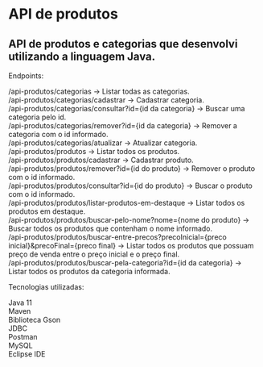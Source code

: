 # API de produtos

## API de produtos e categorias que desenvolvi utilizando a linguagem Java.

Endpoints:

/api-produtos/categorias -> Listar todas as categorias.<br>
/api-produtos/categorias/cadastrar -> Cadastrar categoria.<br>
/api-produtos/categorias/consultar?id={id da categoria} -> Buscar uma categoria pelo id.<br>
/api-produtos/categorias/remover?id={id da categoria} -> Remover a categoria com o id informado.<br>
/api-produtos/categorias/atualizar -> Atualizar categoria.<br>
/api-produtos/produtos -> Listar todos os produtos.<br>
/api-produtos/produtos/cadastrar -> Cadastrar produto.<br>
/api-produtos/produtos/remover?id={id do produto} -> Remover o produto com o id informado.<br>
/api-produtos/produtos/consultar?id={id do produto} -> Buscar o produto com o id informado.<br>
/api-produtos/produtos/listar-produtos-em-destaque -> Listar todos os produtos em destaque.<br>
/api-produtos/produtos/buscar-pelo-nome?nome={nome do produto} -> Buscar todos os produtos que contenham o nome informado.<br>
/api-produtos/produtos/buscar-entre-precos?precoInicial={preco inicial}&precoFinal={preco final} -> Listar todos os produtos que possuam preço de venda entre o preço inicial e o preço final.<br>
/api-produtos/produtos/buscar-pela-categoria?id={id da categoria} -> Listar todos os produtos da categoria informada.<br>

Tecnologias utilizadas:

Java 11<br>
Maven<br>
Biblioteca Gson<br>
JDBC<br>
Postman<br>
MySQL<br>
Eclipse IDE

